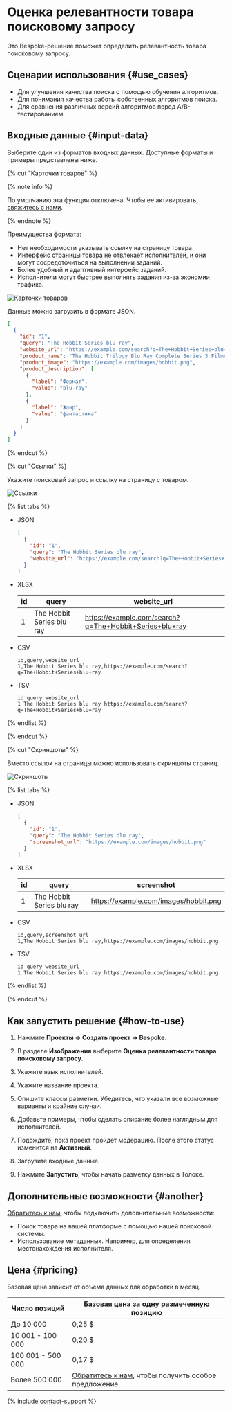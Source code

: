 # Оценка релевантности товара поисковому запросу

Это Bespoke-решение поможет определить релевантность товара поисковому запросу.

## Сценарии использования {#use_cases}

- Для улучшения качества поиска с помощью обучения алгоритмов.
- Для понимания качества работы собственных алгоритмов поиска.
- Для сравнения различных версий алгоритмов перед A/B-тестированием.

## Входные данные {#input-data}

Выберите один из форматов входных данных. Доступные форматы и примеры представлены ниже.

{% cut "Карточки товаров" %}

{% note info %}

По умолчанию эта функция отключена. Чтобы ее активировать, [свяжитесь с нами](https://toloka.ai/ru/docs/guide/troubleshooting/support-solution.html#troubleshooting__new_1).

{% endnote %}

Преимущества формата:

- Нет необходимости указывать ссылку на страницу товара.
- Интерфейс страницы товара не отвлекает исполнителей, и они могут сосредоточиться на выполнении заданий.
- Более удобный и адаптивный интерфейс заданий.
- Исполнители могут быстрее выполнять задания из-за экономии трафика.

![Карточки товаров](../_images/product-search-relevance/interface-card.png)

Данные можно загрузить в формате JSON.

```json
[
  {
    "id": "1",
    "query": "The Hobbit Series blu ray",
    "website_url": "https://example.com/search?q=The+Hobbit+Series+blu+ray",
    "product_name": "The Hobbit Trilogy Blu Ray Complete Series 3 Films Full Box Set",
    "product_image": "https://example.com/images/hobbit.png",
    "product_description": [
      {
        "label": "Формат",
        "value": "blu-ray"
      },
      {
        "label": "Жанр",
        "value": "фантастика"
      }
    ]
  }
]
```

{% endcut %}

{% cut "Ссылки" %}

Укажите поисковый запрос и ссылку на страницу с товаром.

![Ссылки](../_images/product-search-relevance/interface-link.png)

{% list tabs %}

- JSON

  ```json
  [
    {
      "id": "1",
      "query": "The Hobbit Series blu ray",
      "website_url": "https://example.com/search?q=The+Hobbit+Series+blu+ray"
    }
  ]
  ```

- XLSX

  id | query | website_url
  -- | ----- | -----------
  1 | The Hobbit Series blu ray | https://example.com/search?q=The+Hobbit+Series+blu+ray

- CSV

  ```
  id,query,website_url
  1,The Hobbit Series blu ray,https://example.com/search?q=The+Hobbit+Series+blu+ray
  ```

- TSV

  ```
  id query website_url
  1 The Hobbit Series blu ray https://example.com/search?q=The+Hobbit+Series+blu+ray
  ```

{% endlist %}

{% endcut %}

{% cut "Скриншоты" %}

Вместо ссылок на страницы можно использовать скриншоты страниц.

![Скриншоты](../_images/product-search-relevance/interface-screen.png)

{% list tabs %}

- JSON

  ```json
  [
    {
      "id": "1",
      "query": "The Hobbit Series blu ray",
      "screenshot_url": "https://example.com/images/hobbit.png"
    }
  ]
  ```

- XLSX

  id | query | screenshot
  -- | ----- | ----------
  1 | The Hobbit Series blu ray | https://example.com/images/hobbit.png

- CSV

  ```
  id,query,screenshot_url
  1,The Hobbit Series blu ray,https://example.com/images/hobbit.png
  ```

- TSV

  ```
  id query website_url
  1 The Hobbit Series blu ray https://example.com/images/hobbit.png
  ```

{% endlist %}

{% endcut %}

## Как запустить решение {#how-to-use}

1. Нажмите **Проекты → Создать проект → Bespoke**.

1. В разделе **Изображения** выберите **Оценка релевантности товара поисковому запросу**.

1. Укажите язык исполнителей.

1. Укажите название проекта.

1. Опишите классы разметки. Убедитесь, что указали все возможные варианты и крайние случаи.

1. Добавьте примеры, чтобы сделать описание более наглядным для исполнителей.

1. Подождите, пока проект пройдет модерацию. После этого статус изменится на **Активный**.

1. Загрузите входные данные.

1. Нажмите **Запустить**, чтобы начать разметку данных в Толоке.

## Дополнительные возможности {#another}

[Обратитесь к нам](https://toloka.ai/ru/docs/guide/troubleshooting/support-solution.html#troubleshooting__new_1), чтобы подключить дополнительные возможности:

- Поиск товара на вашей платформе с помощью нашей поисковой системы.
- Использование метаданных. Например, для определения местонахождения исполнителя.

## Цена {#pricing}

Базовая цена зависит от объема данных для обработки в месяц.

Число позиций | Базовая цена за одну размеченную позицию
---------- | ---------------------------
До 10 000 | 0,25 $
10 001 - 100 000 | 0,20 $
100 001 - 500 000 | 0,17 $
Более 500 000 | [Обратитесь к нам](https://toloka.ai/ru/docs/guide/troubleshooting/support-solution.html#troubleshooting__new_1), чтобы получить особое предложение.

{% include [contact-support](_includes/contact-support.md) %}